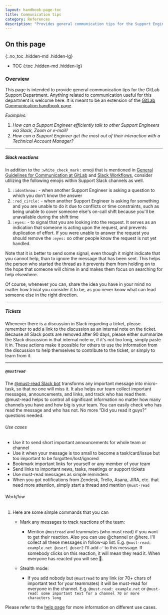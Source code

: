 ```yaml
---
layout: handbook-page-toc
title: Communication tips
category: References 
description: "Provides general communication tips for the Support Engineering team"
---
```


## On this page
{:.no_toc .hidden-md .hidden-lg}

- TOC
{:toc .hidden-md .hidden-lg}

### Overview

This page is intended to provide general communication tips for the GitLab Support
Department. Anything related to communication useful for this department is
welcome here. It is meant to be an extension of the
[GitLab Communication handbook page](/handbook/communication/).

*Examples:*
 1. *How can a Support Engineer efficiently talk to other Support Engineers via
    Slack, Zoom or e-mail?*
 2. *How can a Support Engineer get the most out of their interaction with a
    Technical Account Manager?*

---

##### Slack reactions

In addition to the `:white_check_mark:` emoji that is mentioned in
[General Guidelines for Communication at GitLab](/handbook/communication/#general-guidelines)
and [Slack Workflows](/handbook/support/#slack-emoji-reaction-workflows),
consider utilizing the following emojis within Support Slack channels as well.

1. `:idontknow:` - when another Support Engineer is asking a question to which
   you don't know the answer
1. `:red_circle:` - when another Support Engineer is asking for something and
   you are unable to do it due to conflicts or time constraints, such as being
   unable to cover someone else's on-call shift because you'll be unavailable
   during the shift time
1. `:eyes:` - to signal that you are looking into the request. It serves as an
   indication that someone is acting upon the request, and prevents duplication
   of effort. If you were unable to answer the request you should remove the
   `:eyes:` so other people know the request is not yet handled.

Note that it is better to send some signal, even though it might indicate that
you cannot help, than to ignore the message that has been sent. This helps the
person who started the thread as it prevents them from holding on to the hope
that someone will chime in and makes them focus on searching for help elsewhere.

Of course, whenever you can, share the idea you have in your mind no matter how
trivial you consider it to be, as you never know what can lead someone else in
the right direction.

---
##### Tickets

Whenever there is a discussion in Slack regarding a ticket, please remember to 
add a link to the discussion as an internal note on the ticket. Because all
Slack posts are removed after 90 days, please either summarize the Slack
discussion in that internal note or, if it's not too long, simply paste it in.
These actions make it possible for others to use the information from the
discussion to help themselves to contribute to the ticket, or simply to learn
from it.

---
##### `@mustread`
The [@must-read Slack bot](https://finalem.com/must-read) transforms any important message into micro-task, so that no one will miss it. It also helps our team collect important messages, announcements, and links, and track who has read them.
@must-read helps to control all significant information no matter how many channels you have and how big is your team. You can easily check who has read the message and who has not. No more “Did you read it guys?” questions needed.

###### Use cases
- Use it to send short important announcements for whole team or channel
- Use it when your message is too small to become a task/card/issue but too important to be forgotten/lost/ignored
- Bookmark important links for yourself or any member of your team
- Send links to important news, tasks, meetings or support tickets
- Use must-read messages as simple reminders
- When you got notifications from Zendesk, Trello, Asana, JIRA, etc. that need more attention, simply        start a thread and mention `@must-read`

###### Workflow
1. Here are some simple commands that you can
   - Mark any messages to track reactions of the team:
      - Mention `@mustread` and teammates (who must read) if you want to get their reaction.
        Also you can use @channel or @here. I'll collect all these messages in follow-up list.
        E.g. `@must-read: example.net @user1 @user2`
        I'll add ✅ to this message. If somebody clicks on this reaction, it will mean they read it. When everyone has reacted you will see 📙.

   - Stealth mode:
      - If you add nobody but `@mustread` to any link (or 70+ chars of important text for your teammates) it will be must-read for everyone in the channel.
        E.g. `@must-read: example.net`
        or `@must-read: some important text for a channel 70 or more characters long`

Please refer to the [help page](https://finalem.com/must-read/help) for more information on different use cases.
